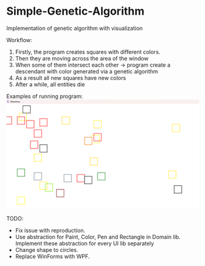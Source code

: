 # Simple-Genetic-Algorithm
Implementation of genetic algorithm with visualization

Workflow:
<br/>
1) Firstly, the program creates squares with different colors.  
2) Then they are moving across the area of the window  
3) When some of them intersect each other -> program create a descendant with color generated via a genetic algorithm  
4) As a result all new squares have new colors  
5) After a while, all entities die  


Examples of running program:<br/>
![Screenshot](Results/Rectangles-1GA.png)

TODO: 

 - Fix issue with reproduction.
 - Use abstraction for Paint, Color, Pen and Rectangle in Domain lib. Implement these abstraction for every UI lib separately
 - Change shape to circles.
 - Replace WinForms with WPF.
